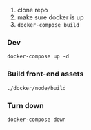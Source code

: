 1. clone repo
2. make sure docker is up
3. `docker-compose build`

### Dev
`docker-compose up -d`

### Build front-end assets
`./docker/node/build`

### Turn down
`docker-compose down`